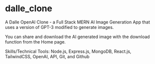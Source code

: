 # dalle_clone
A Dalle OpenAI Clone -  a Full Stack MERN AI Image Generation App that uses a version of GPT-3 modified to generate images.

You can share and download the AI generated image with the download function from the Home page.

Skills/Technical Tools:
Node.js, Express.js, MongoDB, React.js, TailwindCSS, OpenAI, API, Git, and Github
